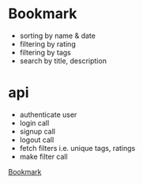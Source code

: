 # Bookmark

* sorting by name & date
* filtering by rating
* filtering by tags
* search by title, description

# api

* authenticate user
* login call
* signup call
* logout call
* fetch filters i.e. unique tags, ratings
* make filter call

[Bookmark](https://glacial-everglades-54600.herokuapp.com/)